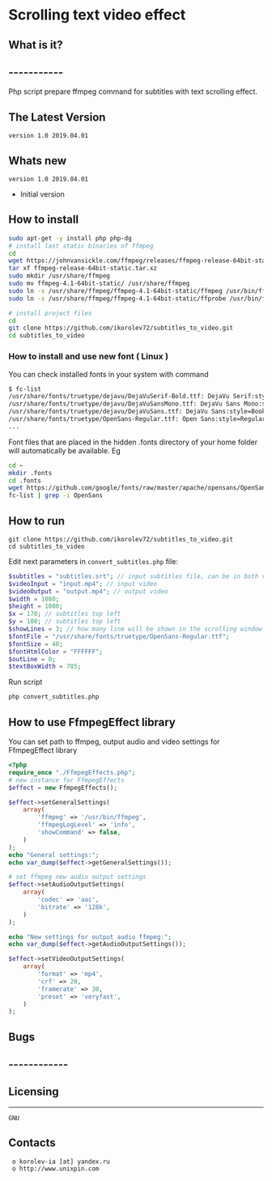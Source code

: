#						Scrolling text video effect

##  What is it?
##  -----------
Php script prepare ffmpeg command for subtitles with text scrolling effect.


##  The Latest Version

	version 1.0 2019.04.01


##  Whats new

	version 1.0 2019.04.01
  + Initial version


##  How to install
```bash
sudo apt-get -y install php php-dg
# install last static binaries of ffmpeg
cd 
wget https://johnvansickle.com/ffmpeg/releases/ffmpeg-release-64bit-static.tar.xz
tar xf ffmpeg-release-64bit-static.tar.xz
sudo mkdir /usr/share/ffmpeg
sudo mv ffmpeg-4.1-64bit-static/ /usr/share/ffmpeg
sudo ln -s /usr/share/ffmpeg/ffmpeg-4.1-64bit-static/ffmpeg /usr/bin/ffmpeg
sudo ln -s /usr/share/ffmpeg/ffmpeg-4.1-64bit-static/ffprobe /usr/bin/ffprobe

# install project files
cd 
git clone https://github.com/ikorolev72/subtitles_to_video.git
cd subtitles_to_video
```
### How to install and use new font ( Linux )
You can check installed fonts in your system with command 
```bash
$ fc-list
/usr/share/fonts/truetype/dejavu/DejaVuSerif-Bold.ttf: DejaVu Serif:style=Bold
/usr/share/fonts/truetype/dejavu/DejaVuSansMono.ttf: DejaVu Sans Mono:style=Book
/usr/share/fonts/truetype/dejavu/DejaVuSans.ttf: DejaVu Sans:style=Book
/usr/share/fonts/truetype/OpenSans-Regular.ttf: Open Sans:style=Regular
...
```

Font files that are placed in the hidden .fonts directory of your home folder will automatically be available.
Eg
```bash
cd ~
mkdir .fonts
cd .fonts
wget https://github.com/google/fonts/raw/master/apache/opensans/OpenSans-Regular.ttf
fc-list | grep -i OpenSans
```



## How to run
```
git clone https://github.com/ikorolev72/subtitles_to_video.git
cd subtitles_to_video
```
Edit next parameters in `convert_subtitles.php` file:
```php
$subtitles = "subtitles.srt"; // input subtitles file, can be in both vtt or srt format
$videoInput = "input.mp4"; // input video
$videoOutput = "output.mp4"; // output video
$width = 1080; 
$height = 1080;
$x = 170; // subtitles top left
$y = 100; // subtitles top left
$showLines = 3; // how many line will be shown in the scrolling window
$fontFile = "/usr/share/fonts/truetype/OpenSans-Regular.ttf";
$fontSize = 40;
$fontHtmlColor = "FFFFFF";
$outLine = 0;
$textBoxWidth = 785;
```
Run script
```bash
php convert_subtitles.php
```



## How to use FfmpegEffect library 
You can set path to ffmpeg, output audio and video settings for FfmpegEffect library 
```php
<?php
require_once "./FfmpegEffects.php";
# new instance for FfmpegEffects
$effect = new FfmpegEffects();

$effect->setGeneralSettings(
    array(
        'ffmpeg' => '/usr/bin/ffmpeg',
        'ffmpegLogLevel' => 'info',
        'showCommand' => false,
    )
);
echo "General settings:";
echo var_dump($effect->getGeneralSettings());

# set ffmpeg new audio output settings
$effect->setAudioOutputSettings(
    array(
        'codec' => 'aac',
        'bitrate' => '128k',
    )
);

echo "New settings for output audio ffmpeg:";
echo var_dump($effect->getAudioOutputSettings());

$effect->setVideoOutputSettings(
    array(
        'format' => 'mp4',
        'crf' => 20,
        'framerate' => 30,
        'preset' => 'veryfast',
    )
);
```

##  Bugs
##  ------------


##  Licensing
  ---------
	GNU

  Contacts
  --------

     o korolev-ia [at] yandex.ru
     o http://www.unixpin.com
